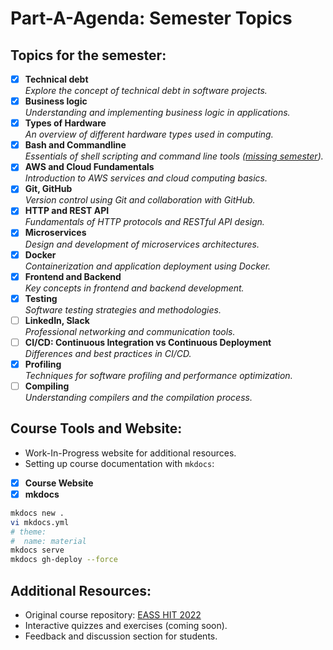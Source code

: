 # Part-A-Agenda: Semester Topics

## Topics for the semester:

- [x] **Technical debt**  
  *Explore the concept of technical debt in software projects.*
- [x] **Business logic**  
  *Understanding and implementing business logic in applications.*
- [x] **Types of Hardware**  
  *An overview of different hardware types used in computing.*
- [x] **Bash and Commandline**  
  *Essentials of shell scripting and command line tools ([missing semester](https://missing.csail.mit.edu/2020/course-shell/)).*
- [x] **AWS and Cloud Fundamentals**  
  *Introduction to AWS services and cloud computing basics.*
- [x] **Git, GitHub**  
  *Version control using Git and collaboration with GitHub.*
- [x] **HTTP and REST API**  
  *Fundamentals of HTTP protocols and RESTful API design.*
- [x] **Microservices**  
  *Design and development of microservices architectures.*
- [x] **Docker**  
  *Containerization and application deployment using Docker.*
- [x] **Frontend and Backend**  
  *Key concepts in frontend and backend development.*
- [x] **Testing**  
  *Software testing strategies and methodologies.*
- [ ] **LinkedIn, Slack**  
  *Professional networking and communication tools.*
- [ ] **CI/CD: Continuous Integration vs Continuous Deployment**  
  *Differences and best practices in CI/CD.*
- [x] **Profiling**  
  *Techniques for software profiling and performance optimization.*
- [ ] **Compiling**  
  *Understanding compilers and the compilation process.*

## Course Tools and Website:

- Work-In-Progress website for additional resources.
- Setting up course documentation with `mkdocs`:

- [x] **Course Website**  
- [x] **mkdocs**

```bash
mkdocs new .
vi mkdocs.yml
# theme:
#  name: material
mkdocs serve
mkdocs gh-deploy --force
```

## Additional Resources:

- Original course repository: [EASS HIT 2022](https://eass-hit-2022.github.io/Part-A/)
- Interactive quizzes and exercises (coming soon).
- Feedback and discussion section for students.